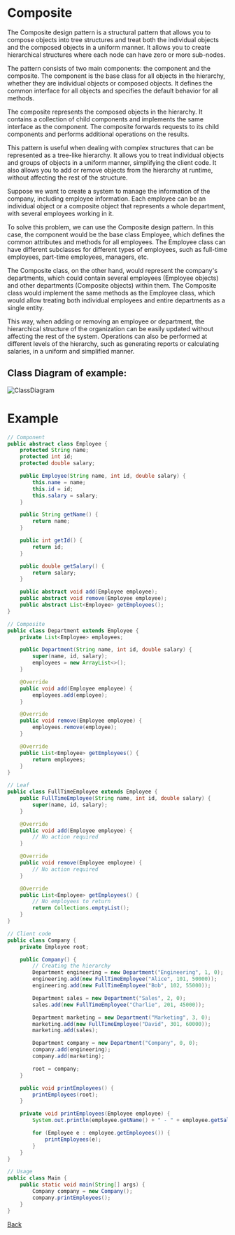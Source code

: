# Composite

The Composite design pattern is a structural pattern that allows you to compose objects into tree structures and treat both the individual objects and the composed objects in a uniform manner. It allows you to create hierarchical structures where each node can have zero or more sub-nodes.

The pattern consists of two main components: the component and the composite. The component is the base class for all objects in the hierarchy, whether they are individual objects or composed objects. It defines the common interface for all objects and specifies the default behavior for all methods.

The composite represents the composed objects in the hierarchy. It contains a collection of child components and implements the same interface as the component. The composite forwards requests to its child components and performs additional operations on the results.

This pattern is useful when dealing with complex structures that can be represented as a tree-like hierarchy. It allows you to treat individual objects and groups of objects in a uniform manner, simplifying the client code. It also allows you to add or remove objects from the hierarchy at runtime, without affecting the rest of the structure.


Suppose we want to create a system to manage the information of the company, including employee information. Each employee can be an individual object or a composite object that represents a whole department, with several employees working in it.

To solve this problem, we can use the Composite design pattern. In this case, the component would be the base class Employee, which defines the common attributes and methods for all employees. The Employee class can have different subclasses for different types of employees, such as full-time employees, part-time employees, managers, etc.

The Composite class, on the other hand, would represent the company's departments, which could contain several employees (Employee objects) and other departments (Composite objects) within them. The Composite class would implement the same methods as the Employee class, which would allow treating both individual employees and entire departments as a single entity.

This way, when adding or removing an employee or department, the hierarchical structure of the organization can be easily updated without affecting the rest of the system. Operations can also be performed at different levels of the hierarchy, such as generating reports or calculating salaries, in a uniform and simplified manner.

## Class Diagram of example:

![ClassDiagram](http://www.plantuml.com/plantuml/png/pL7BQiCm4BplL-Xee-W7J0Y1Fg1GUab_O1CjHg27aTO1q_RVMwLMxBgK-DYZPcSqixFxn1YvTnRmc3ZYYSN9OahYmNKs34JY3PH7HuquS3I-1MLq8undK0ajng4HElH7Io2Bf9hpDsBaRyHFVWso9Nv1HrLTo1VeIMSWE-JNuIBAIB6v1aMjAnezcslWB-Ov63tZHNBXJAkeBN4PfkpvR19l2xA33u3lTkwfmyYEFET-g4X-2UH4NDtAZRLkRxDsYSVUsbVZQ7PgkSJ-N-gxu3hqG-uzXi3JJo37KLM3xABni_-AYrhWV-R9VWKIstUbPYTV39QL0PI8IkscT7lokdVs4m00)

# Example
```java
// Component
public abstract class Employee {
    protected String name;
    protected int id;
    protected double salary;

    public Employee(String name, int id, double salary) {
        this.name = name;
        this.id = id;
        this.salary = salary;
    }

    public String getName() {
        return name;
    }

    public int getId() {
        return id;
    }

    public double getSalary() {
        return salary;
    }

    public abstract void add(Employee employee);
    public abstract void remove(Employee employee);
    public abstract List<Employee> getEmployees();
}

// Composite
public class Department extends Employee {
    private List<Employee> employees;

    public Department(String name, int id, double salary) {
        super(name, id, salary);
        employees = new ArrayList<>();
    }

    @Override
    public void add(Employee employee) {
        employees.add(employee);
    }

    @Override
    public void remove(Employee employee) {
        employees.remove(employee);
    }

    @Override
    public List<Employee> getEmployees() {
        return employees;
    }
}

// Leaf
public class FullTimeEmployee extends Employee {
    public FullTimeEmployee(String name, int id, double salary) {
        super(name, id, salary);
    }

    @Override
    public void add(Employee employee) {
        // No action required
    }

    @Override
    public void remove(Employee employee) {
        // No action required
    }

    @Override
    public List<Employee> getEmployees() {
        // No employees to return
        return Collections.emptyList();
    }
}

// Client code
public class Company {
    private Employee root;

    public Company() {
        // Creating the hierarchy
        Department engineering = new Department("Engineering", 1, 0);
        engineering.add(new FullTimeEmployee("Alice", 101, 50000));
        engineering.add(new FullTimeEmployee("Bob", 102, 55000));

        Department sales = new Department("Sales", 2, 0);
        sales.add(new FullTimeEmployee("Charlie", 201, 45000));

        Department marketing = new Department("Marketing", 3, 0);
        marketing.add(new FullTimeEmployee("David", 301, 60000));
        marketing.add(sales);

        Department company = new Department("Company", 0, 0);
        company.add(engineering);
        company.add(marketing);

        root = company;
    }

    public void printEmployees() {
        printEmployees(root);
    }

    private void printEmployees(Employee employee) {
        System.out.println(employee.getName() + " - " + employee.getSalary());

        for (Employee e : employee.getEmployees()) {
            printEmployees(e);
        }
    }
}

// Usage
public class Main {
    public static void main(String[] args) {
        Company company = new Company();
        company.printEmployees();
    }
}
```
[Back](../structural/README.md)